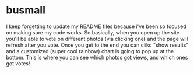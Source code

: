 # busmall
I keep forgetting to update my README files because i've been so focused on making sure my code works. So basically, when you open up the site you'll be able to vote on different photos (via clicking one) and the page will refresh after you vote. Once you get to the end you can clikc "show results" and a customized (super cool rainbow) chart is going to pop up at the bottom. This is where you can see which photos got views, and which ones got votes!